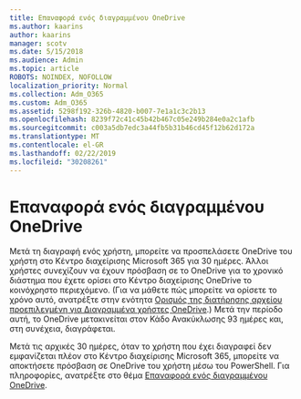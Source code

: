 ```yaml
---
title: Επαναφορά ενός διαγραμμένου OneDrive
ms.author: kaarins
author: kaarins
manager: scotv
ms.date: 5/15/2018
ms.audience: Admin
ms.topic: article
ROBOTS: NOINDEX, NOFOLLOW
localization_priority: Normal
ms.collection: Adm_O365
ms.custom: Adm_O365
ms.assetid: 5298f192-326b-4820-b007-7e1a1c3c2b13
ms.openlocfilehash: 8239f72c41c45b42b467c05e249b284e0a2c1afb
ms.sourcegitcommit: c003a5db7edc3a44fb5b31b46cd45f12b62d172a
ms.translationtype: MT
ms.contentlocale: el-GR
ms.lasthandoff: 02/22/2019
ms.locfileid: "30208261"
---
```

# <a name="restore-a-deleted-onedrive"></a>Επαναφορά ενός διαγραμμένου OneDrive

Μετά τη διαγραφή ενός χρήστη, μπορείτε να προσπελάσετε OneDrive του χρήστη στο Κέντρο διαχείρισης Microsoft 365 για 30 ημέρες. Άλλοι χρήστες συνεχίζουν να έχουν πρόσβαση σε το OneDrive για το χρονικό διάστημα που έχετε ορίσει στο Κέντρο διαχείρισης OneDrive το κοινόχρηστο περιεχόμενο. (Για να μάθετε πώς μπορείτε να ορίσετε το χρόνο αυτό, ανατρέξτε στην ενότητα [Ορισμός της διατήρησης αρχείου προεπιλεγμένη για Διαγραμμένα χρήστες OneDrive](https://go.microsoft.com/fwlink/?linkid=874267).) Μετά την περίοδο αυτή, το OneDrive μετακινείται στον Κάδο Ανακύκλωσης 93 ημέρες και, στη συνέχεια, διαγράφεται.
  
Μετά τις αρχικές 30 ημέρες, όταν το χρήστη που έχει διαγραφεί δεν εμφανίζεται πλέον στο Κέντρο διαχείρισης Microsoft 365, μπορείτε να αποκτήσετε πρόσβαση σε OneDrive του χρήστη μέσω του PowerShell. Για πληροφορίες, ανατρέξτε στο θέμα [Επαναφορά ενός διαγραμμένου OneDrive](https://go.microsoft.com/fwlink/?linkid=874269).
  

